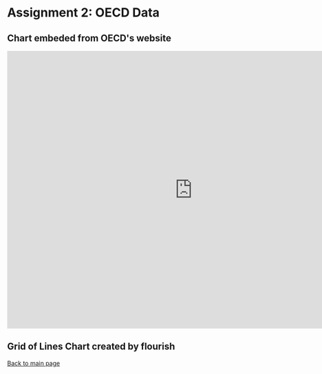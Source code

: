 # Assignment 2: OECD Data

## Chart embeded from OECD's website
<iframe src="https://data.oecd.org/chart/6gCS" width="860" height="645" style="border: 0" mozallowfullscreen="true" webkitallowfullscreen="true" allowfullscreen="true"><a href="https://data.oecd.org/chart/6gCS" target="_blank">OECD Chart: General government debt, Total, % of GDP, Annual, 2018</a></iframe>

## Grid of Lines Chart created by flourish
<div class="flourish-embed flourish-chart" data-src="visualisation/5261187"><script src="https://public.flourish.studio/resources/embed.js"></script></div>

[Back to main page](https://sompalida.github.io/Palida-portfolio/)
